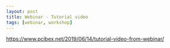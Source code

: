 ```yaml
---
layout: post
title: Webinar - Tutorial video
tags: [webinar, workshop]
---
```


https://www.pcibex.net/2019/06/14/tutorial-video-from-webinar/